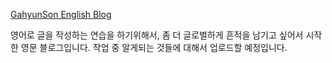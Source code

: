[GahyunSon English Blog](https://gahyunson.github.io/)

영어로 글을 작성하는 연습을 하기위해서, 좀 더  글로벌하게 흔적을 남기고 싶어서 시작한 영문 블로그입니다. 작업 중 알게되는 것들에 대해서 업로드할 예정입니다.
